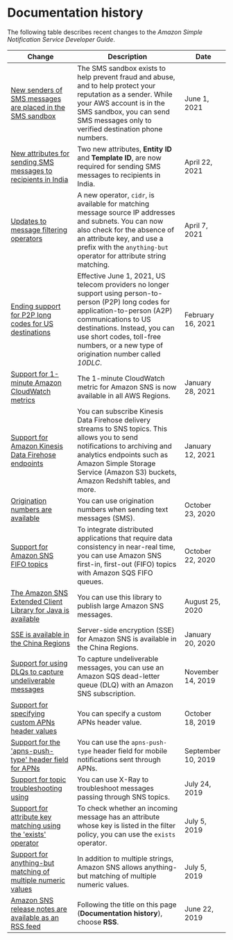 # Documentation history<a name="sns-release-notes"></a>

The following table describes recent changes to the *Amazon Simple Notification Service Developer Guide*\.

| Change | Description | Date | 
| --- |--- |--- |
| [New senders of SMS messages are placed in the SMS sandbox](https://docs.aws.amazon.com/sns/latest/dg/sns-sms-sandbox.html) | The SMS sandbox exists to help prevent fraud and abuse, and to help protect your reputation as a sender\. While your AWS account is in the SMS sandbox, you can send SMS messages only to verified destination phone numbers\. | June 1, 2021 | 
| [New attributes for sending SMS messages to recipients in India](https://docs.aws.amazon.com/sns/latest/dg/sns-register-entity-and-template.html) | Two new attributes, **Entity ID** and **Template ID**, are now required for sending SMS messages to recipients in India\. | April 22, 2021 | 
| [Updates to message filtering operators](https://docs.aws.amazon.com/sns/latest/dg/sns-subscription-filter-policies.html) | A new operator, `cidr`, is available for matching message source IP addresses and subnets\. You can now also check for the absence of an attribute key, and use a prefix with the `anything-but` operator for attribute string matching\. | April 7, 2021 | 
| [Ending support for P2P long codes for US destinations](https://docs.aws.amazon.com/sns/latest/dg/channels-sms-us-requirements.html) | Effective June 1, 2021, US telecom providers no longer support using person\-to\-person \(P2P\) long codes for application\-to\-person \(A2P\) communications to US destinations\. Instead, you can use short codes, toll\-free numbers, or a new type of origination number called *10DLC*\. | February 16, 2021 | 
| [Support for 1\-minute Amazon CloudWatch metrics](https://docs.aws.amazon.com/sns/latest/dg/sns-monitoring-using-cloudwatch.html) | The 1\-minute CloudWatch metric for Amazon SNS is now available in all AWS Regions\. | January 28, 2021 | 
| [Support for Amazon Kinesis Data Firehose endpoints](https://docs.aws.amazon.com/sns/latest/dg/sns-firehose-as-subscriber.html) | You can subscribe Kinesis Data Firehose delivery streams to SNS topics\. This allows you to send notifications to archiving and analytics endpoints such as Amazon Simple Storage Service \(Amazon S3\) buckets, Amazon Redshift tables, and more\. | January 12, 2021 | 
| [Origination numbers are available](https://docs.aws.amazon.com/sns/latest/dg/sms_publish-to-phone.html) | You can use origination numbers when sending text messages \(SMS\)\. | October 23, 2020 | 
| [Support for Amazon SNS FIFO topics](https://docs.aws.amazon.com/sns/latest/dg/sns-fifo-topics.html) | To integrate distributed applications that require data consistency in near\-real time, you can use Amazon SNS first\-in, first\-out \(FIFO\) topics with Amazon SQS FIFO queues\. | October 22, 2020 | 
| [The Amazon SNS Extended Client Library for Java is available](https://docs.aws.amazon.com/sns/latest/dg/large-message-payloads.html) | You can use this library to publish large Amazon SNS messages\. | August 25, 2020 | 
| [SSE is available in the China Regions](https://docs.aws.amazon.com/sns/latest/dg/sns-server-side-encryption.html) | Server\-side encryption \(SSE\) for Amazon SNS is available in the China Regions\. | January 20, 2020 | 
| [Support for using DLQs to capture undeliverable messages](https://docs.aws.amazon.com/sns/latest/dg/sns-dead-letter-queues.html) | To capture undeliverable messages, you can use an Amazon SQS dead\-letter queue \(DLQ\) with an Amazon SNS subscription\. | November 14, 2019 | 
| [Support for specifying custom APNs header values](https://docs.aws.amazon.com/sns/latest/dg/sns-send-custom-platform-specific-payloads-mobile-devices.html#specify-custom-header-value) | You can specify a custom APNs header value\. | October 18, 2019 | 
| [Support for the 'apns\-push\-type' header field for APNs](https://docs.aws.amazon.com/sns/latest/dg/sns-send-custom-platform-specific-payloads-mobile-devices.html) | You can use the `apns-push-type` header field for mobile notifications sent through APNs\. | September 10, 2019 | 
| [Support for topic troubleshooting using ](https://docs.aws.amazon.com/sns/latest/dg/sns-troubleshooting.html#sns-troubleshooting-using-x-ray) | You can use X\-Ray to troubleshoot messages passing through SNS topics\. | July 24, 2019 | 
| [Support for attribute key matching using the 'exists' operator](https://docs.aws.amazon.com/sns/latest/dg/sns-subscription-filter-policies.html#attribute-key-matching) | To check whether an incoming message has an attribute whose key is listed in the filter policy, you can use the `exists` operator\. | July 5, 2019 | 
| [Support for anything\-but matching of multiple numeric values](https://docs.aws.amazon.com/sns/latest/dg/sns-subscription-filter-policies.html#numeric-anything-but-matching) | In addition to multiple strings, Amazon SNS allows anything\-but matching of multiple numeric values\. | July 5, 2019 | 
| [Amazon SNS release notes are available as an RSS feed](https://docs.aws.amazon.com/sns/latest/dg/sns-release-notes.html) | Following the title on this page \(**Documentation history**\), choose **RSS**\. | June 22, 2019 | 